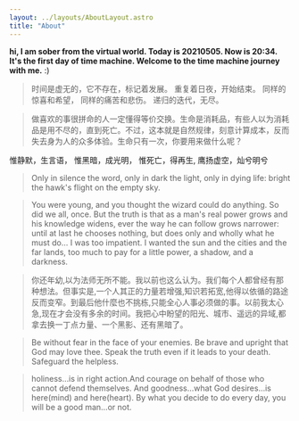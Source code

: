 ```yaml
---
layout: ../layouts/AboutLayout.astro
title: "About"
---
```


**hi, I am sober from the virtual world. Today is 20210505. Now is 20:34. It's the first day of time machine. Welcome to the time machine journey with me.**
:)

> 时间是虚无的，它不存在，标记着发展。
> 重复着日夜，开始结束。
> 同样的惊喜和希望，
> 同样的痛苦和悲伤。
> 递归的迭代，无尽。

> 做喜欢的事很拼命的人一定懂得等价交换。生命是消耗品，有些人以为消耗品是用不尽的，直到死亡。不过，这本就是自然规律，刻意计算成本，反而失去身为人的众多体验。生命只有一次，你要用来做什么呢？

惟静默，生言语，
惟黑暗，成光明，
惟死亡，得再生,
鹰扬虚空，灿兮明兮

> Only in silence the word,
> only in dark the light,
> only in dying life:
> bright the hawk's flight
> on the empty sky.

> You were young, and you thought the wizard could do anything. So did we all, once. But the truth is that as a man's real power grows and his knowledge widens, ever the way he can follow grows narrower: until at last he chooses nothing, but does only and wholly what he must do... I was too impatient. I wanted the sun and the cities and the far lands, too much to pay for a little power, a shadow, and a darkness.

> 你还年幼,以为法师无所不能。我以前也这么认为。我们每个人都曾经有那种想法。但事实是,一个人其正的力量若增强,知识若拓宽,他得以依循的路途反而变窄。到最后他什麼也不挑栋,只能全心人事必须做的事。以前我太心急,现在才会没有多余的时间。我把心中盼望的阳光、城市、遥远的异域,都拿去换一丁点カ量、一个黑影、还有黑暗了。

> Be without fear
> in the face of your enemies.
> Be brave and upright
> that God may love thee.
> Speak the truth
> even if it leads to your death.
> Safeguard the helpless.

> holiness…is in right action.And courage on behalf of those who cannot defend themselves.
> And goodness…what God desires…is here(mind) and here(heart).
> By what you decide to do every day, you will be a good man…or not.
